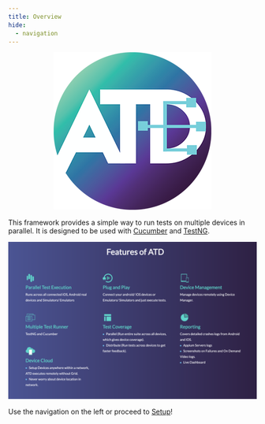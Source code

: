 ```yaml
---
title: Overview
hide:
  - navigation
---
```


<div style="text-align: center">
  <img src="assets/images/ATD-Logo1.png" class="center" />
</div>

This framework provides a simple way to run tests on multiple devices in parallel. 
It is designed to be used with [Cucumber](https://cucumber.io/) and [TestNG](https://testng.org/doc/).


<div style="text-align: center">
  <img src="assets/images/features.png" class="center" />
</div>

Use the navigation on the left or proceed to [Setup](setup.md)!
